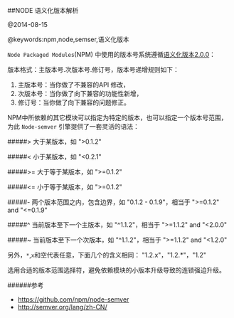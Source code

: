 ##NODE 语义化版本解析

@2014-08-15

@keywords:npm,node,semser,语义化版本

`Node Packaged Modules`(NPM) 中使用的版本号系统遵循[语义化版本2.0.0](http://semver.org/lang/zh-CN)：

版本格式：主版本号.次版本号.修订号，版本号递增规则如下：

 1. 主版本号：当你做了不兼容的API 修改，
 2. 次版本号：当你做了向下兼容的功能性新增，
 3. 修订号：当你做了向下兼容的问题修正。

NPM中所依赖的其它模块可以指定为特定的版本，也可以指定一个版本号范围，为此 `Node-semver` 引擎提供了一套灵活的语法：



#####>
大于某版本，如 ">0.1.2"

#####<
小于某版本，如 "<0.2.1"

#####>=
大于等于某版本，如 ">=0.1.2"

#####<=
小于等于某版本，如 ">=0.1.2"

#####-
两个版本范围之内，包含边界，如 "0.1.2 - 0.1.9"，相当于 ">=0.1.2" and "<=0.1.9"

#####^
当前版本至下一个主版本，如 "^1.1.2"，相当于 ">=1.1.2" and "<2.0.0"

#####~
当前版本至下一个次版本，如 "^1.1.2"，相当于 ">=1.1.2" and "<1.2.0"

另外，`*`,`x`和空代表任意，下面几个的含义相同：
"1.2.x"，"1.2.*"，"1.2"

选用合适的版本范围选择符，避免依赖模块的小版本升级导致的连锁强迫升级。

######参考

 - <https://github.com/npm/node-semver>
 - <http://semver.org/lang/zh-CN/>